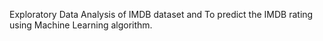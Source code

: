 Exploratory Data Analysis of IMDB dataset and To predict the IMDB rating using Machine Learning algorithm.

